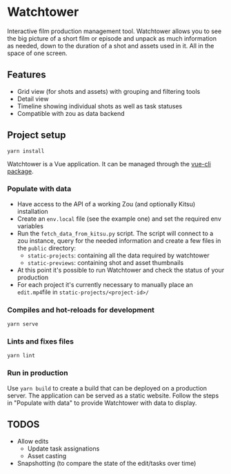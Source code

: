 # Watchtower

Interactive film production management tool. Watchtower allows you to see the big picture of a 
short film or episode and unpack as much information as needed, down to the duration of a shot and
assets used in it. All in the space of one screen.

## Features

* Grid view (for shots and assets) with grouping and filtering tools
* Detail view
* Timeline showing individual shots as well as task statuses
* Compatible with zou as data backend


## Project setup
```
yarn install
```

Watchtower is a Vue application. It can be managed through the [vue-cli package](https://cli.vuejs.org/).

### Populate with data

* Have access to the API of a working Zou (and optionally Kitsu) installation
* Create an `env.local` file (see the example one) and set the required env variables
* Run the `fetch_data_from_kitsu.py` script. The script will connect to a zou instance, query for the needed information 
  and create a few files in the `public` directory: 
  * `static-projects`: containing all the data required by watchtower
  * `static-previews`: containing shot and asset thumbnails
* At this point it's possible to run Watchtower and check the status of your production
* For each project it's currently necessary to manually place an `edit.mp4`file in `static-projects/<project-id>/`

### Compiles and hot-reloads for development
```
yarn serve
```

### Lints and fixes files
```
yarn lint
```

### Run in production
Use `yarn build` to create a build that can be deployed on a production server. The application can be served as a
static website. Follow the steps in "Populate with data" to provide Watchtower with data to display.


## TODOS

* Allow edits
  * Update task assignations
  * Asset casting
* Snapshotting (to compare the state of the edit/tasks over time)
